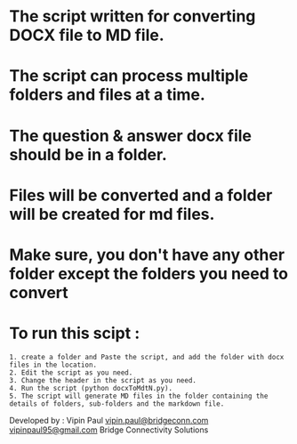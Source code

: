 # The script written for converting DOCX file to MD file.

# The script can process multiple folders and files at a time.

# The question & answer docx file should be in a folder.

# Files will be converted and a folder will be created for md files.

# Make sure, you don't have any other folder except the folders you need to convert 

# To run this scipt :
	1. create a folder and Paste the script, and add the folder with docx files in the location.
	2. Edit the script as you need.
	3. Change the header in the script as you need.
	4. Run the script (python docxToMdtN.py).
	5. The script will generate MD files in the folder containing the details of folders, sub-folders and the markdown file.


Developed by : Vipin Paul 
vipin.paul@bridgeconn.com 
vipinpaul95@gmail.com
Bridge Connectivity Solutions
